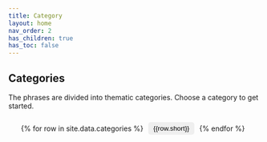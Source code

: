 ```yaml
---
title: Category
layout: home
nav_order: 2
has_children: true
has_toc: false
---
```


## Categories

The phrases are divided into thematic categories. Choose  a category to get started. 


<div style="display:flex;align-items:center;flex-wrap:wrap;margin-left:25px;margin-right:25px;">
{% for row in site.data.categories %}
<div style="margin:10px;">
<button type="button" name="button" class="btn-green" style="border-radius:5px;border: 0px;padding-top:5px;padding-bottom:5px;padding-left:10px;padding-right:10px;" onclick="window.location.href='{% link {{row.name | prepend: "phrases/" }} %}';">{{row.short}}</button>
</div>
{% endfor %}
</div>

<br/><br/><br/><br/>